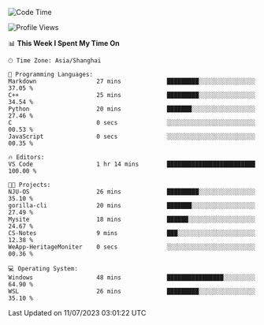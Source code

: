 <!--START_SECTION:waka-->
![Code Time](http://img.shields.io/badge/Code%20Time-1%2C037%20hrs%2017%20mins-blue)

![Profile Views](http://img.shields.io/badge/Profile%20Views-0-blue)

📊 **This Week I Spent My Time On** 

```text
🕑︎ Time Zone: Asia/Shanghai

💬 Programming Languages: 
Markdown                 27 mins             █████████░░░░░░░░░░░░░░░░   37.05 % 
C++                      25 mins             █████████░░░░░░░░░░░░░░░░   34.54 % 
Python                   20 mins             ███████░░░░░░░░░░░░░░░░░░   27.46 % 
C                        0 secs              ░░░░░░░░░░░░░░░░░░░░░░░░░   00.53 % 
JavaScript               0 secs              ░░░░░░░░░░░░░░░░░░░░░░░░░   00.35 % 

🔥 Editors: 
VS Code                  1 hr 14 mins        █████████████████████████   100.00 % 

🐱‍💻 Projects: 
NJU-OS                   26 mins             █████████░░░░░░░░░░░░░░░░   35.10 % 
gorilla-cli              20 mins             ███████░░░░░░░░░░░░░░░░░░   27.49 % 
Mysite                   18 mins             ██████░░░░░░░░░░░░░░░░░░░   24.67 % 
CS-Notes                 9 mins              ███░░░░░░░░░░░░░░░░░░░░░░   12.38 % 
WeApp-HeritageMoniter    0 secs              ░░░░░░░░░░░░░░░░░░░░░░░░░   00.36 % 

💻 Operating System: 
Windows                  48 mins             ████████████████░░░░░░░░░   64.90 % 
WSL                      26 mins             █████████░░░░░░░░░░░░░░░░   35.10 % 
```


 Last Updated on 11/07/2023 03:01:22 UTC
<!--END_SECTION:waka-->